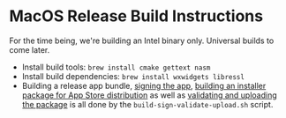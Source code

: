 # MacOS Release Build Instructions

For the time being, we're building an Intel binary only. Universal builds to come later.

- Install build tools: `brew install cmake gettext nasm`
- Install build dependencies: `brew install wxwidgets libressl`
- Building a release app bundle, [signing the app](https://developer.apple.com/documentation/xcode/creating-distribution-signed-code-for-the-mac),
  [building an installer package for App Store distribution](https://developer.apple.com/documentation/xcode/packaging-mac-software-for-distribution) as well as
  [validating and uploading the package](https://help.apple.com/asc/appsaltool) is all done by the `build-sign-validate-upload.sh` script.
